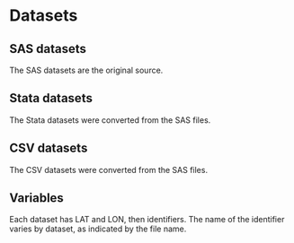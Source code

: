 # Datasets

## SAS datasets
The SAS datasets are the original source.

## Stata datasets
The Stata datasets were converted from the SAS files.

## CSV datasets
The CSV datasets were converted from the SAS files.

## Variables
Each dataset has LAT and LON, then identifiers. The name of the identifier varies by dataset, as indicated by the file name.
